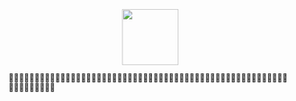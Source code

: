 <div id="header" align="center">
   <img src="https://media.giphy.com/media/v1.Y2lkPTc5MGI3NjExbXh6dXJzajloN3k2djd2MW5hbXpkMWtsa3VtNHZ6MjZqMnlzMHhjNiZlcD12MV9pbnRlcm5hbF9naWZfYnlfaWQmY3Q9Zw/Z5xk7fGO5FjjTElnpT/giphy-downsized-large.gif" width="100"/>
</div>

🦾🦾🦾🦾🦾🦾🦾🦾🦾🦾🦾🦾🦾🦾🦾🦾🦾🦾🦾🦾🦾🦾🦾🦾🦾🦾🦾🦾🦾🦾🦾🦾🦾🦾🦾🦾🦾🦾🦾🦾🦾🦾🦾🦾🦾🦾🦾🦾🦾🦾🦾🦾🦾🦾🦾🦾🦾🦾🦾🦾🦾🦾🦾




<!--
**mariannatrench247/mariannatrench247** is a ✨ _special_ ✨ repository because its `README.md` (this file) appears on your GitHub profile.

Here are some ideas to get you started:

- 🔭 I’m currently working on ...
- 🌱 I’m currently learning ...
- 👯 I’m looking to collaborate on ...
- 🤔 I’m looking for help with ...
- 💬 Ask me about ...
- 📫 How to reach me: ...
- 😄 Pronouns: ...
- ⚡ Fun fact: ...
-->
